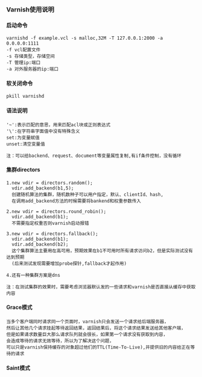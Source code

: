 ### Varnish使用说明
#### 启动命令
    varnishd -f example.vcl -s malloc,32M -T 127.0.0.1:2000 -a 0.0.0.0:1111
    -f vcl配置文件
    -s 存储类型，存储空间
    -T 管理ip:端口
    -a 对外服务器的ip:端口
#### 软关闭命令
    pkill varnishd
#### 语法说明
    '~':表示匹配的意思，用来匹配acl块或正则表达式
    '\':在字符串字面值中没有特殊含义
    set:为变量赋值
    unset:清空变量值
    
    注：可以给backend、request、document等变量属性复制,有if条件控制，没有循环
#### 集群directors
    1.new vdir = directors.random();
      vdir.add_backend(b1,5);
      创建随机算法的集群，随机数种子可以用户指定，默认、clientId、hash,
      在调用add_backend方法的时候需要将bankend和权重参数传入
    
    2.new vdir = directors.round_robin();
      vdir.add_backend(b1);
      不需要指定权重否则varnish启动报错
    
    3.new vdir = directors.fallback();
      vdir.add_backend(b1);
      vdir.add_backend(b2);
      这个集群算法主要用在高可用，预期效果在b1不可用时所有请求访问b2，但是实际测试没有达到预期
      (后来测试发现需要增加probe探针,fallback才起作用)
    
    4.还有一种集群方案是dns
    
    注：在测试集群的效果时，需要考虑浏览器默认发的一些请求和varnish是否直接从缓存中获取内容
    
#### Grace模式
    当多个客户端同时请求同一个页面时，varnish只会发送一个请求给后端服务器，
    然后让其他几个请求挂起等待返回结果，返回结果后，将这个请求结果发送给其他客户端，
    但是如果请求数量巨大那么请求队列就会很长，如果第一个请求没有获取到内容，
    会造成等待的请求无效等待，所以为了解决这个问题，
    可以只是varnish保持缓存的对象超过他们的TTL(Time-To-Live),并提供旧的内容给正在等待的请求
    
#### Saint模式
